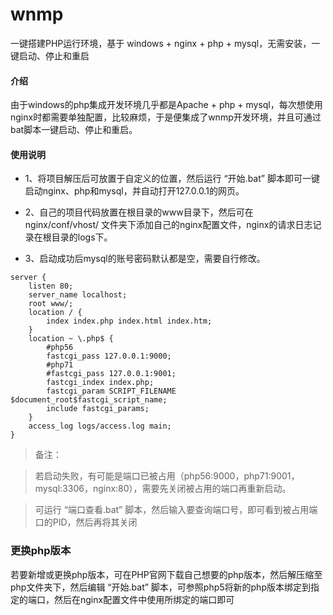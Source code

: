# wnmp

一键搭建PHP运行环境，基于 windows + nginx + php + mysql，无需安装，一键启动、停止和重启

#### 介绍

由于windows的php集成开发环境几乎都是Apache + php + mysql，每次想使用nginx时都需要单独配置，比较麻烦，于是便集成了wnmp开发环境，并且可通过bat脚本一键启动、停止和重启。

#### 使用说明

- 1、将项目解压后可放置于自定义的位置，然后运行 “开始.bat” 脚本即可一键启动nginx、php和mysql，并自动打开127.0.0.1的网页。

- 2、自己的项目代码放置在根目录的www目录下，然后可在nginx/conf/vhost/ 文件夹下添加自己的nginx配置文件，nginx的请求日志记录在根目录的logs下。

- 3、启动成功后mysql的账号密码默认都是空，需要自行修改。

```
server {
    listen 80;
    server_name localhost;
    root www/;
    location / {
        index index.php index.html index.htm;
    }
    location ~ \.php$ {
        #php56
        fastcgi_pass 127.0.0.1:9000;
        #php71
        #fastcgi_pass 127.0.0.1:9001;
        fastcgi_index index.php;
        fastcgi_param SCRIPT_FILENAME $document_root$fastcgi_script_name;
        include fastcgi_params;
    }
    access_log logs/access.log main;
}
```

> 备注：

>若启动失败，有可能是端口已被占用（php56:9000，php71:9001，mysql:3306，nginx:80），需要先关闭被占用的端口再重新启动。

>可运行 “端口查看.bat” 脚本，然后输入要查询端口号，即可看到被占用端口的PID，然后再将其关闭


### 更换php版本

若要新增或更换php版本，可在PHP官网下载自己想要的php版本，然后解压缩至php文件夹下，然后编辑 “开始.bat” 脚本，可参照php5将新的php版本绑定到指定的端口，然后在nginx配置文件中使用所绑定的端口即可